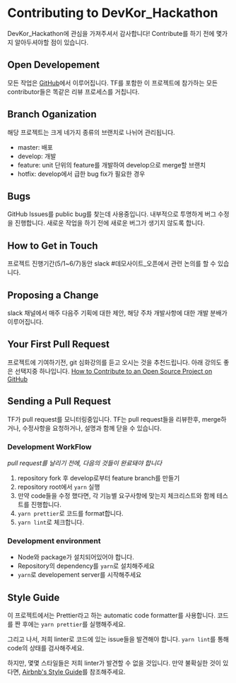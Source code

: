 # Contributing to DevKor_Hackathon
DevKor_Hackathon에 관심을 가져주셔서 감사합니다! Contribute를 하기 전에 몇가지 알아두셔야할 점이 있습니다.

## Open Developement
모든 작업은 [GitHub](https://github.com/DevKor-Team/devkor_hackathon_front)에서 이루어집니다. TF를 포함한 이 프로젝트에 참가하는 모든 contributor들은 똑같은 리뷰 프로세스를 거칩니다.

## Branch Oganization
해당 프로젝트는 크게 네가지 종류의 브랜치로 나뉘어 관리됩니다.
* master: 배포
* develop: 개발
* feature: unit 단위의 feature를 개발하여 develop으로 merge할 브랜치
* hotfix: develop에서 급한 bug fix가 필요한 경우

## Bugs
GitHub Issues를 public bug를 찾는데 사용중입니다. 내부적으로 투명하게 버그 수정을 진행합니다. 새로운 작업을 하기 전에 새로운 버그가 생기지 않도록 합니다.

## How to Get in Touch
프로젝트 진행기간(5/1~6/7)동안 slack #데모사이트_오픈에서 관련 논의를 할 수 있습니다.

## Proposing a Change
slack 채널에서 매주 다음주 기획에 대한 제안, 해당 주차 개발사항에 대한 개발 분배가 이루어집니다. 

## Your First Pull Request
프로젝트에 기여하기전, git 심화강의를 듣고 오시는 것을 추천드립니다. 아래 강의도 좋은 선택지중 하나입니다.
[How to Contribute to an Open Source Project on GitHub](https://app.egghead.io/courses/how-to-contribute-to-an-open-source-project-on-github)

## Sending a Pull Request
TF가 pull request를 모니터링중입니다. TF는 pull request들을 리뷰한후, merge하거나, 수정사항을 요청하거나, 설명과 함께 닫을 수 있습니다.
### Development WorkFlow
*pull request를 날리기 전에, 다음의 것들이 완료돼야 합니다*
1. repository fork 후 develop로부터 feature branch를 만들기
2. repository root에서 `yarn` 실행
3. 만약 code들을 수정 했다면, 각 기능별 요구사항에 맞는지 체크리스트와 함께 테스트를 진행합니다.
4. `yarn prettier`로 코드를 format합니다.
5. `yarn lint`로 체크합니다.
### Development environment
* Node와 package가 설치되어있어야 합니다.
* Repository의 dependency를 `yarn`로 설치해주세요
* `yarn`로 developement server를 시작해주세요

## Style Guide
이 프로젝트에서는 Prettier라고 하는 automatic code formatter를 사용합니다. 코드를 짠 후에는 `yarn prettier`를 실행해주세요.

그리고 나서, 저희 linter로 코드에 있는 issue들을 발견해야 합니다. `yarn lint`를 통해 code의 상태를 검사해주세요.

하지만, 몇몇 스타일들은 저희 linter가 발견할 수 없을 것입니다. 만약 불확실한 것이 있다면, [Airbnb's Style Guide](https://github.com/airbnb/javascript)를 참조해주세요.
